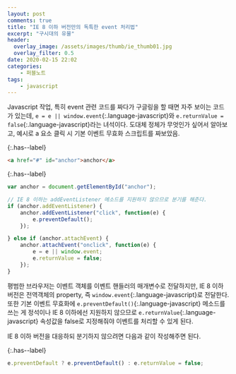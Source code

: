 ```yaml
---
layout: post
comments: true
title: "IE 8 이하 버전만의 독특한 event 처리법"
excerpt: "구시대의 유물"
header:
  overlay_image: /assets/images/thumb/ie_thumb01.jpg
  overlay_filter: 0.5
date: 2020-02-15 22:02
categories:
    - 퍼블노트
tags:
    - javascript
---
```

Javascript 작업, 특히 event 관련 코드를 짜다가 구글링을 할 때면 자주 보이는 코드가 있는데, ```e = e || window.event```{:.language-javascript}와 ```e.returnValue = false```{:.language-javascript}라는 녀석이다. 도대체 정체가 무엇인가 싶어서 알아보고, 예시로 a 요소 클릭 시 기본 이벤트 무효화 스크립트를 짜보았음.

{:.has--label}
```html
<a href="#" id="anchor">anchor</a>
```

{:.has--label}
```javascript
var anchor = document.getElementById("anchor");

// IE 8 이하는 addEventListener 메소드를 지원하지 않으므로 분기를 해준다.
if (anchor.addEventListener) {
    anchor.addEventListener("click", function(e) {
        e.preventDefault();
    });

} else if (anchor.attachEvent) {
    anchor.attachEvent("onclick", function(e) {
        e = e || window.event;
        e.returnValue = false;
    });
}
```
평범한 브라우저는 이벤트 객체를 이벤트 핸들러의 매개변수로 전달하지만, IE 8 이하 버전은 전역객체의 property, 즉 ```window.event```{:.language-javascript}로 전달한다. 또한 기본 이벤트 무효화에 ```e.preventDefault()```{:.language-javascript} 메소드를 쓰는 게 정석이나 IE 8 이하에선 지원하지 않으므로 ```e.returnValue```{:.language-javascript} 속성값을 false로 지정해줘야 이벤트를 처리할 수 있게 된다.

IE 8 이하 버전을 대응하되 분기하지 않으려면 다음과 같이 작성해주면 된다.

{:.has--label}
```javascript
e.preventDefault ? e.preventDefault() : e.returnValue = false;
```